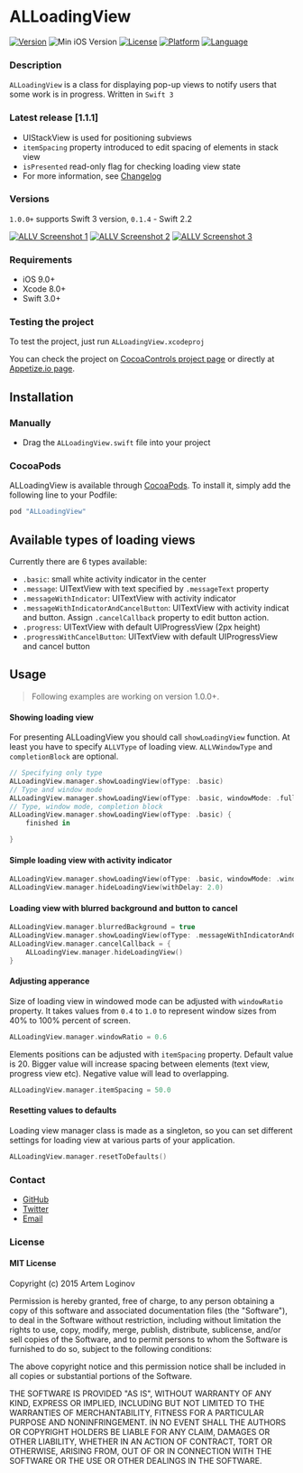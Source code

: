 # ALLoadingView

[![Version](https://img.shields.io/cocoapods/v/ALLoadingView.svg?style=flat)](http://cocoapods.org/pods/ALLoadingView)
![Min iOS Version](https://img.shields.io/badge/iOS%20version-9.0%2B-green.svg)
[![License](https://img.shields.io/cocoapods/l/ALLoadingView.svg?style=flat)](http://cocoapods.org/pods/ALLoadingView)
[![Platform](https://img.shields.io/cocoapods/p/ALLoadingView.svg?style=flat)](http://cocoapods.org/pods/ALLoadingView)
[![Language](https://img.shields.io/badge/Swift-3.0-orange.svg)](http://cocoapods.org/pods/ALLoadingView)

### Description
`ALLoadingView` is a class for displaying pop-up views to notify users that some work is in progress. Written in `Swift 3`

### Latest release [1.1.1]
- UIStackView is used for positioning subviews
- `itemSpacing` property introduced to edit spacing of elements in stack view
- `isPresented` read-only flag for checking loading view state
- For more information, see [Changelog](https://github.com/ALoginov/ALLoadingView/blob/master/CHANGELOG.md)

### Versions
`1.0.0+` supports Swift 3 version, `0.1.4` - Swift 2.2 

[![ALLV Screenshot 1](http://dl.dropboxusercontent.com/u/72091593/Screenshots%20for%20GitHub/ALLV-screenshot1-thumb.png)](http://dl.dropboxusercontent.com/u/72091593/Screenshots%20for%20GitHub/ALLV-screenshot1.png)
[![ALLV Screenshot 2](http://dl.dropboxusercontent.com/u/72091593/Screenshots%20for%20GitHub/ALLV-screenshot2-thumb.png)](http://dl.dropboxusercontent.com/u/72091593/Screenshots%20for%20GitHub/ALLV-screenshot2.png)
[![ALLV Screenshot 3](http://dl.dropboxusercontent.com/u/72091593/Screenshots%20for%20GitHub/ALLV-screenshot3-thumb.png)](http://dl.dropboxusercontent.com/u/72091593/Screenshots%20for%20GitHub/ALLV-screenshot3.png)

### Requirements

- iOS 9.0+
- Xcode 8.0+
- Swift 3.0+

### Testing the project
To test the project, just run `ALLoadingView.xcodeproj`

You can check the project on [CocoaControls project page](https://www.cocoacontrols.com/controls/alloadingview) or directly at [Appetize.io page](https://appetize.io/app/0p8hwrukfhq096bz8nzu29e5aw?device=iphone5s&scale=75&orientation=portrait&osVersion=8.4).

## Installation
### Manually
* Drag the `ALLoadingView.swift` file into your project

### CocoaPods
ALLoadingView is available through [CocoaPods](http://cocoapods.org). To install
it, simply add the following line to your Podfile:

```ruby
pod "ALLoadingView"
```

## Available types of loading views
Currently there are 6 types available:
- `.basic`: small white activity indicator in the center
- `.message`: UITextView with text specified by `.messageText` property
- `.messageWithIndicator`: UITextView with activity indicator
- `.messageWithIndicatorAndCancelButton`: UITextView with activity indicat and button. Assign `.cancelCallback` property to edit button action.
- `.progress`: UITextView with default UIProgressView (2px height)
- `.progressWithCancelButton`: UITextView with default UIProgressView and cancel button

## Usage
> Following examples are working on version 1.0.0+.

#### Showing loading view 
For presenting ALLoadingView you should call `showLoadingView` function. At least you have to specify `ALLVType` of loading view. `ALLVWindowType` and `completionBlock` are optional.
```swift
// Specifying only type
ALLoadingView.manager.showLoadingView(ofType: .basic)
// Type and window mode
ALLoadingView.manager.showLoadingView(ofType: .basic, windowMode: .fullscreen)
// Type, window mode, completion block
ALLoadingView.manager.showLoadingView(ofType: .basic) {
    finished in

}
```

#### Simple loading view with activity indicator 
```swift
ALLoadingView.manager.showLoadingView(ofType: .basic, windowMode: .windowed)
ALLoadingView.manager.hideLoadingView(withDelay: 2.0)
```
#### Loading view with blurred background and button to cancel
```swift
ALLoadingView.manager.blurredBackground = true
ALLoadingView.manager.showLoadingView(ofType: .messageWithIndicatorAndCancelButton, windowMode: .fullscreen)
ALLoadingView.manager.cancelCallback = {
    ALLoadingView.manager.hideLoadingView()
}
```

#### Adjusting apperance 
Size of loading view in windowed mode can be adjusted with `windowRatio` property. It takes values from `0.4` to `1.0` to represent
window sizes from 40% to 100% percent of screen.
```swift
ALLoadingView.manager.windowRatio = 0.6
```

Elements positions can be adjusted with `itemSpacing` property. Default value is 20. Bigger value will increase 
spacing between elements (text view, progress view etc). Negative value will lead to overlapping.
```swift
ALLoadingView.manager.itemSpacing = 50.0
```

#### Resetting values to defaults
Loading view manager class is made as a singleton, so you can set different settings for loading view at various parts of your application.
```swift
ALLoadingView.manager.resetToDefaults()
```

### Contact

- [GitHub](http://github.com/ALoginov)
- [Twitter](http://twitter.com/ibvene)
- [Email](mailto:artemloginov@dilarc.com)

### License

#### MIT License

Copyright (c) 2015 Artem Loginov

Permission is hereby granted,  free of charge,  to any person obtaining a
copy of this software and associated documentation files (the "Software"),
to deal in the Software without restriction, including without limitation
the rights to  use, copy, modify, merge, publish, distribute, sublicense,
and/or sell copies of the Software, and to permit persons to whom the
Software is furnished to do so, subject to the following conditions:

The above copyright notice and this permission notice shall be included in
all copies or substantial portions of the Software.

THE SOFTWARE IS PROVIDED "AS IS", WITHOUT WARRANTY OF ANY KIND, EXPRESS OR
IMPLIED, INCLUDING BUT NOT LIMITED TO THE WARRANTIES OF MERCHANTABILITY,
FITNESS FOR A PARTICULAR PURPOSE AND NONINFRINGEMENT. IN NO EVENT SHALL THE
AUTHORS OR COPYRIGHT HOLDERS BE LIABLE FOR ANY CLAIM, DAMAGES OR OTHER
LIABILITY, WHETHER IN AN ACTION OF CONTRACT, TORT OR OTHERWISE, ARISING
FROM, OUT OF OR IN CONNECTION WITH THE SOFTWARE OR THE USE OR OTHER
DEALINGS IN THE SOFTWARE.
